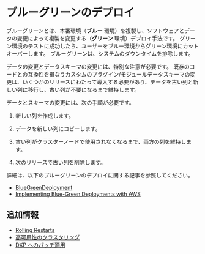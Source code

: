 # ブルーグリーンのデプロイ

ブルーグリーンとは、本番環境（**ブルー** 環境）を複製し、ソフトウェアとデータの変更によって複製を変更する（**グリーン** 環境）デプロイ手法です。 グリーン環境のテストに成功したら、ユーザーをブルー環境からグリーン環境にカットオーバーします。 ブルーグリーンは、システムのダウンタイムを排除します。

データの変更とデータスキーマの変更には、特別な注意が必要です。 既存のコードとの互換性を損なうカスタムのプラグイン/モジュールデータスキーマの変更は、いくつかのリリースにわたって導入する必要があり、データを古い列と新しい列に移行し、古い列が不要になるまで維持します。

データとスキーマの変更には、次の手順が必要です。

1. 新しい列を作成します。

1. データを新しい列にコピーします。

1. 古い列がクラスターノードで使用されなくなるまで、両方の列を維持します。

1. 次のリリースで古い列を削除します。

詳細は、以下のブルーグリーンのデプロイに関する記事を参照してください。

* [BlueGreenDeployment](http://martinfowler.com/bliki/BlueGreenDeployment.html)
* [Implementing Blue-Green Deployments with AWS](https://www.thoughtworks.com/insights/blog/implementing-blue-green-deployments-aws)

## 追加情報

* [Rolling Restarts](./rolling-restarts.md)
* [高可用性のクラスタリング](../../setting-up-liferay/clustering-for-high-availability.md)
* [DXP へのパッチ適用](../patching-dxp-7-3-and-earlier.md)